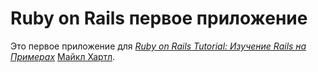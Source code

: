 # Ruby on Rails первое приложение
Это первое приложение для
[*Ruby on Rails Tutorial: Изучение Rails на Примерах*](http://railstutorial.org/)
 [Майкл Хартл](http://michaelhartl.com/).
